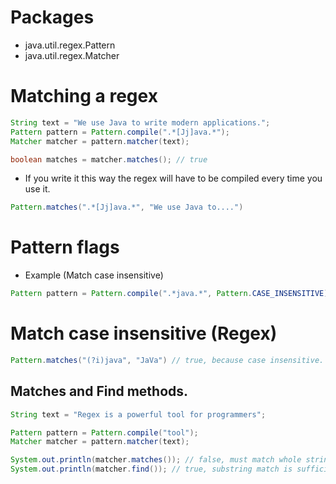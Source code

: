 # Packages

- java.util.regex.Pattern
- java.util.regex.Matcher

# Matching a regex

```java
String text = "We use Java to write modern applications.";
Pattern pattern = Pattern.compile(".*[Jj]ava.*");
Matcher matcher = pattern.matcher(text);

boolean matches = matcher.matches(); // true
```

- If you write it this way the regex will have to be compiled every time you use it.

```java
Pattern.matches(".*[Jj]ava.*", "We use Java to....")
```

# Pattern flags

- Example (Match case insensitive)

```java
Pattern pattern = Pattern.compile(".*java.*", Pattern.CASE_INSENSITIVE)
```

# Match case insensitive (Regex)

```java
Pattern.matches("(?i)java", "JaVa") // true, because case insensitive.
```

## Matches and Find methods.

```java
String text = "Regex is a powerful tool for programmers";

Pattern pattern = Pattern.compile("tool");
Matcher matcher = pattern.matcher(text);

System.out.println(matcher.matches()); // false, must match whole string.
System.out.println(matcher.find()); // true, substring match is sufficient.
```
